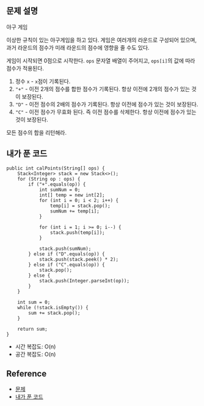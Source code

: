 ## 문제 설명
야구 게임

이상한 규칙이 있는 야구게임을 하고 있다. 게임은 여러개의 라운드로 구성되어 있으며, 과거 라운드의 점수가 미래 라운드의 점수에 영향을 줄 수도 있다.

게임이 시작되면 0점으로 시작한다. ```ops``` 문자열 배열이 주어지고, ```ops[i]```의 값에 따라 점수가 적용된다.
1. 정수 ```x``` - ```x```점이 기록된다.
2. ```"+"``` - 이전 2개의 점수를 합한 점수가 기록된다. 항상 이전에 2개의 점수가 있는 것이 보장된다.
3. ```"D"``` - 이전 점수의 2배의 점수가 기록된다. 항상 이전에 점수가 있는 것이 보장된다.
4. ```"C"``` - 이전 점수가 무효화 된다. 즉 이전 점수를 삭제한다. 항상 이전에 점수가 있는 것이 보장된다.

모든 점수의 합을 리턴해라.

## 내가 푼 코드
```
public int calPoints(String[] ops) {
    Stack<Integer> stack = new Stack<>();
    for (String op : ops) {
        if ("+".equals(op)) {
            int sumNum = 0;
            int[] temp = new int[2];
            for (int i = 0; i < 2; i++) {
                temp[i] = stack.pop();
                sumNum += temp[i];
            }
            
            for (int i = 1; i >= 0; i--) {
                stack.push(temp[i]);
            }
            
            stack.push(sumNum);
        } else if ("D".equals(op)) {
            stack.push(stack.peek() * 2);
        } else if ("C".equals(op)) {
            stack.pop();
        } else {
            stack.push(Integer.parseInt(op));
        }
    }
    
    int sum = 0;
    while (!stack.isEmpty()) {
        sum += stack.pop();
    }
    
    return sum;
}
```
* 시간 복잡도: O(n)
* 공간 복잡도: O(n)

## Reference
* [문제](https://leetcode.com/problems/baseball-game/)
* [내가 푼 코드](https://github.com/smpark1020/leetcode-practice/blob/master/src/leetcode/stack/Q682.java)